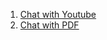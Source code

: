 1. [Chat with Youtube](https://github.com/przbadu-ai/local-llm-apps/tree/main/chat/chat-with-youtube)
2. [Chat with PDF](https://github.com/przbadu-ai/local-llm-apps/tree/main/chat/chat-with-pdf)
